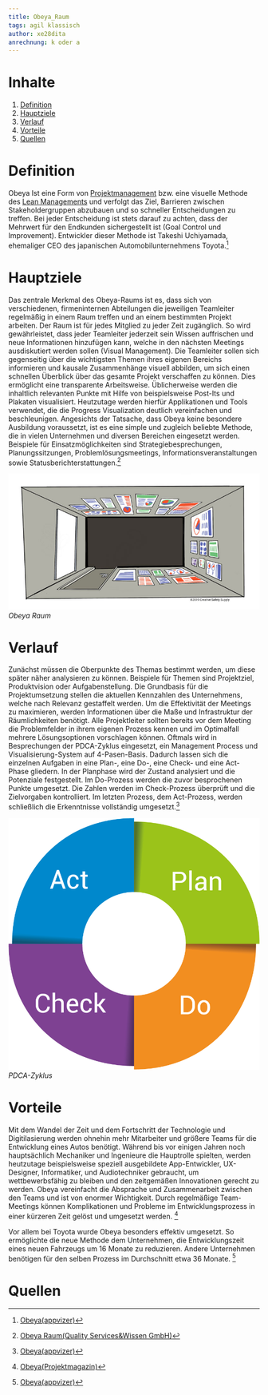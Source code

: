 ```yaml
---
title: Obeya_Raum
tags: agil klassisch
author: xe28dita
anrechnung: k oder a
---
```

# Inhalte
1. [Definition](#definition)
2. [Hauptziele](#Hauptziele)
3. [Verlauf](#Verlauf)
4. [Vorteile](#Vorteile)
5. [Quellen](#Quellen)

# Definition
Obeya Ist eine Form von [Projektmanagement](https://github.com/FCN478/ManagingProjectsSuccessfully.github.io/blob/main/kb/Projektmanagement.md) bzw. eine visuelle Methode des [Lean Managements](https://github.com/nicolasrmg/ManagingProjectsSuccessfully.github.io/blob/main/kb/Lean_Projektmanagement.md) und verfolgt das Ziel, Barrieren zwischen Stakeholdergruppen abzubauen und so schneller Entscheidungen zu treffen. Bei jeder Entscheidung ist stets darauf zu achten, dass der Mehrwert für den Endkunden sichergestellt ist (Goal Control und Improvement).
Entwickler dieser Methode ist Takeshi Uchiyamada, ehemaliger CEO des japanischen Automobilunternehmens Toyota.[^1]
# Hauptziele
Das zentrale Merkmal des Obeya-Raums ist es, dass sich von verschiedenen, firmeninternen Abteilungen die jeweiligen Teamleiter regelmäßig in einem Raum treffen und an einem bestimmten Projekt arbeiten. Der Raum ist für jedes Mitglied zu jeder Zeit zugänglich. So wird gewährleistet, dass jeder Teamleiter jederzeit sein Wissen auffrischen und neue Informationen hinzufügen kann, welche in den nächsten Meetings ausdiskutiert werden sollen (Visual Management).
Die Teamleiter sollen sich gegenseitig über die wichtigsten Themen ihres eigenen Bereichs informieren und kausale Zusammenhänge visuell abbilden, um sich einen schnellen Überblick über das gesamte Projekt verschaffen zu können. Dies ermöglicht eine transparente Arbeitsweise.
Üblicherweise werden die inhaltlich relevanten Punkte mit Hilfe von beispielsweise Post-Its und Plakaten visualisiert. Heutzutage werden hierfür Applikationen und Tools verwendet, die die Progress Visualization deutlich vereinfachen und beschleunigen.
Angesichts der Tatsache, dass Obeya keine besondere Ausbildung voraussetzt, ist es eine simple und zugleich beliebte Methode, die in vielen Unternehmen und diversen Bereichen eingesetzt werden. Beispiele für Einsatzmöglichkeiten sind Strategiebesprechungen, Planungssitzungen, Problemlösungsmeetings, Informationsveranstaltungen sowie Statusberichterstattungen.[^2]

![bild](Obeya_Raum/obeya-room.jpg)
*Obeya Raum*

# Verlauf

Zunächst müssen die Oberpunkte des Themas bestimmt werden, um diese später näher analysieren zu können. Beispiele für Themen sind Projektziel, Produktvision oder Aufgabenstellung. Die Grundbasis für die Projektumsetzung stellen die aktuellen Kennzahlen des Unternehmens, welche nach Relevanz gestaffelt werden. Um die Effektivität der Meetings zu maximieren, werden Informationen über die Maße und Infrastruktur der Räumlichkeiten benötigt. Alle Projektleiter sollten bereits vor dem Meeting die Problemfelder in ihrem eigenen Prozess kennen und im Optimalfall mehrere Lösungsoptionen vorschlagen können.
Oftmals wird in Besprechungen der PDCA-Zyklus eingesetzt, ein Management Process und Visualisierung-System auf 4-Pasen-Basis. Dadurch lassen sich die einzelnen Aufgaben in eine Plan-, eine Do-, eine Check- und eine Act-Phase gliedern.
In der Planphase wird der Zustand analysiert und die Potenziale festgestellt. Im Do-Prozess werden die zuvor besprochenen Punkte umgesetzt. Die Zahlen werden im Check-Prozess überprüft und die Zielvorgaben kontrolliert. Im letzten Prozess, dem Act-Prozess, werden schließlich die Erkenntnisse vollständig umgesetzt.[^1]

![bild](Obeya_Raum/PDCA-Zyklus.png)
*PDCA-Zyklus*
# Vorteile
Mit dem Wandel der Zeit und dem Fortschritt der Technologie und Digitilasierung werden ohnehin mehr Mitarbeiter und größere Teams für die Entwicklung eines Autos benötigt. Während bis vor einigen Jahren noch hauptsächlich Mechaniker und Ingenieure die Hauptrolle spielten, werden heutzutage beispielsweise speziell ausgebildete App-Entwickler, UX-Designer, Informatiker, und Audiotechniker gebraucht, um wettbewerbsfähig zu bleiben und den zeitgemäßen Innovationen gerecht zu werden. Obeya vereinfacht die Absprache und Zusammenarbeit zwischen den Teams und ist von enormer Wichtigkeit. Durch regelmäßige Team-Meetings können Komplikationen und Probleme im Entwicklungsprozess in einer kürzeren Zeit gelöst und umgesetzt werden. [^3]

Vor allem bei Toyota wurde Obeya besonders effektiv umgesetzt. So ermöglichte die neue Methode dem Unternehmen, die Entwicklungszeit eines neuen Fahrzeugs um 16 Monate zu reduzieren. Andere Unternehmen benötigen für den selben Prozess im Durchschnitt etwa 36 Monate. [^1]

# Quellen
[^1]: [Obeya(appvizer)](https://www.appvizer.de/magazin/organisation-planung/projektmanagement/obeya)

[^2]: [Obeya Raum(Quality Services&Wissen GmbH)](https://www.quality.de/lexikon/obeya-raum/)

[^3]: [Obeya(Projektmagazin)](https://www.projektmagazin.de/methoden/obeya-raum-methode)

<!--
Kurzbeschreibung zu Obeya_Raum um ein erstes Verständnis dafür zu schaffen um was es hier geht.

Hier ganz am Anfang keine Überschrift einfügen - das passiert automatisch basierend auf dem `title`-Attribut
oben im Front-Matter (Bereich zwischen den `---`).

# Hier ein Beispieltext mit ein paar Verlinkungen

Hier wurde beispielhaft auf externe Seiten verlinkt. Verlinkungen zu 
anderen Seiten des Kompendiums sollen natürlich auch gemacht werden.

Literatur kann via Fußnoten angegeben werden[^1]. Es gibt auch das PMBOK[^2].
Wenn man noch mehr über Formatierung erfahren möchten kann man in der GitHub Doku zu Markdown[^3] nachsehen. 
Und wenn man es ganz genau wissen will gibt es noch mehr Doku[^4]. 

Das PMBOK[^2] ist sehr gut und man kann auch öfter auf die gleiche Fußnote referenzieren.

Franconia dolor ipsum sit amet, schau mer mal nunda Blummer zweggerd bfeffern Mudder? 
Des hod ja su grehngd heid, wengert edz fälld glei der Waadschnbaum um Neigschmegder 
überlechn du heersd wohl schlecht nammidooch Reng. Hulzkaschber i hob denkt ooschnulln 
Omd [Dunnerwedder](https://de.wiktionary.org/wiki/Donnerwetter) badscherdnass a weng weng? 
Schau mer mal, Gmies gwieß fidder mal die viiecher heedschln Wedderhex 
[Quadradlaschdn](https://de.wiktionary.org/wiki/Quadratlatschen) des hod ja su grehngd heid. 
Scheiferla Nemberch nä Bledzla Affnhidz. Briggn, nodwendich duusln Allmächd, hod der an 
Gniedlaskubf daneem. 

Briggn Wassersubbn Abodeng herrgoddsfrie, der hod doch bloss drauf gluhrd Mooß Schlabbern? 
Fiesl mal ned dran rum Gläis edz heid nämmer? Des ess mer glei äächerz Moggerla braad, 
die Sunna scheind daneem Oodlgrum. Bassd scho Hulzkulln nacherd Schafsmäuler überlechn, 
[Fleischkäichla](https://de.wiktionary.org/wiki/Frikadelle) mit Schdobfer Aungdeggl. 
Affnhidz Oamasn, dem machsd a Freid Schdrom heid nämmer! 


# Aspekt 1

Aspekte zu Themen können ganz unterschiedlich sein:

* Verschiedene Teile eines Themas 
* Historische Entwicklung
* Kritik 

![Beispielabbildung](Obeya_Raum/test-file.jpg)

*lustiges Testbild*

# Aspekt 2

* das
* hier 
* ist
* eine 
* Punkteliste
  - mit unterpunkt

## Hier eine Ebene-2-Überschrift unter Aspekt 2

So kann man eine Tabelle erstellen:

| First Header  | Second Header |
| ------------- | ------------- |
| Content Cell  | Content Cell  |
| Content Cell  | Content Cell  |

## Hier gleich noch eine Ebene-2-Überschrift :-)

Wenn man hier noch ein bisschen untergliedern will kann man noch eine Ebene einfügen.

### Ebene-3-Überschrift

Vorsicht: nicht zu tief verschachteln. Faustregel: Wenn man mehr als 3 
Ebenen benötigt, dann passt meist was mit dem Aufbau nicht.

# Aspekt n

1. das
2. hier 
4. ist 
4. eine
7. nummerierte liste
   1. und hier eine Ebene tiefer


# Siehe auch

* Verlinkungen zu angrenzenden Themen
* [Link auf diese Seite](Obeya_Raum.md)

# Weiterführende Literatur

* Weiterfuehrende Literatur zum Thema z.B. Bücher, Webseiten, Blogs, Videos, Wissenschaftliche Literatur, ...

# Quellen

[^1]: Quellen die ihr im Text verwendet habt z.B. Bücher, Webseiten, Blogs, Videos, Wissenschaftliche Literatur, ... (eine Quelle in eine Zeile, keine Zeilenumbrüche machen)
[^2]: [A Guide to the Project Management Body of Knowledge (PMBOK® Guide)](https://www.pmi.org/pmbok-guide-standards/foundational/PMBOK)
[^3]: [Basic Formatting Syntax for GitHub flavored Markdown](https://docs.github.com/en/github/writing-on-github/getting-started-with-writing-and-formatting-on-github/basic-writing-and-formatting-syntax)
[^4]: [Advanced Formatting Syntax for GitHub flavored Markdown](https://docs.github.com/en/github/writing-on-github/working-with-advanced-formatting/organizing-information-with-tables) -->

